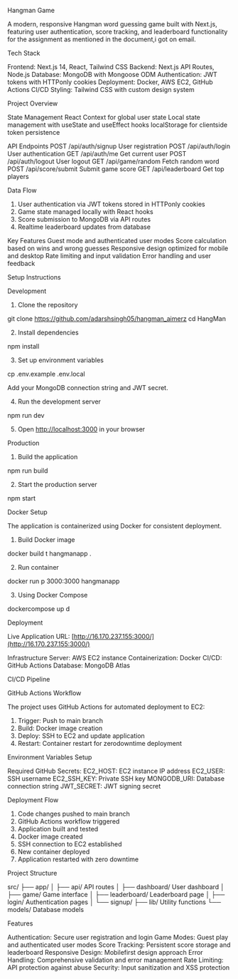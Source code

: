  Hangman Game

A modern, responsive Hangman word guessing game built with Next.js, featuring user authentication, score tracking, and leaderboard functionality for the assignment as mentioned in the document,i got on email.

 Tech Stack

 Frontend: Next.js 14, React, Tailwind CSS
 Backend: Next.js API Routes, Node.js
 Database: MongoDB with Mongoose ODM
 Authentication: JWT tokens with HTTPonly cookies
 Deployment: Docker, AWS EC2, GitHub Actions CI/CD
 Styling: Tailwind CSS with custom design system

 Project Overview

 State Management
 React Context for global user state
 Local state management with useState and useEffect hooks
 localStorage for clientside token persistence

 API Endpoints
 POST /api/auth/signup  User registration
 POST /api/auth/login  User authentication
 GET /api/auth/me  Get current user
 POST /api/auth/logout  User logout
 GET /api/game/random  Fetch random word
 POST /api/score/submit  Submit game score
 GET /api/leaderboard  Get top players

 Data Flow
1. User authentication via JWT tokens stored in HTTPonly cookies
2. Game state managed locally with React hooks
3. Score submission to MongoDB via API routes
4. Realtime leaderboard updates from database

 Key Features
 Guest mode and authenticated user modes
 Score calculation based on wins and wrong guesses
 Responsive design optimized for mobile and desktop
 Rate limiting and input validation
 Error handling and user feedback

 Setup Instructions

 Development

1. Clone the repository

git clone https://github.com/adarshsingh05/hangman_aimerz
cd HangMan


2. Install dependencies

npm install


3. Set up environment variables

cp .env.example .env.local

Add your MongoDB connection string and JWT secret.

4. Run the development server

npm run dev


5. Open [http://localhost:3000](http://localhost:3000) in your browser

 Production

1. Build the application

npm run build


2. Start the production server

npm start


 Docker Setup

The application is containerized using Docker for consistent deployment.

1. Build Docker image

docker build t hangmanapp .


2. Run container

docker run p 3000:3000 hangmanapp


3. Using Docker Compose

dockercompose up d


 Deployment

 Live Application
URL: [http://16.170.237.155:3000/](http://16.170.237.155:3000/)

 Infrastructure
 Server: AWS EC2 instance
 Containerization: Docker
 CI/CD: GitHub Actions
 Database: MongoDB Atlas

 CI/CD Pipeline

 GitHub Actions Workflow

The project uses GitHub Actions for automated deployment to EC2:

1. Trigger: Push to main branch
2. Build: Docker image creation
3. Deploy: SSH to EC2 and update application
4. Restart: Container restart for zerodowntime deployment

 Environment Variables Setup

Required GitHub Secrets:
 EC2_HOST: EC2 instance IP address
 EC2_USER: SSH username
 EC2_SSH_KEY: Private SSH key
 MONGODB_URI: Database connection string
 JWT_SECRET: JWT signing secret

 Deployment Flow

1. Code changes pushed to main branch
2. GitHub Actions workflow triggered
3. Application built and tested
4. Docker image created
5. SSH connection to EC2 established
6. New container deployed
7. Application restarted with zero downtime

 Project Structure


src/
├── app/
│   ├── api/            API routes
│   ├── dashboard/      User dashboard
│   ├── game/           Game interface
│   ├── leaderboard/    Leaderboard page
│   ├── login/          Authentication pages
│   └── signup/
├── lib/                Utility functions
└── models/             Database models

 Features

 Authentication: Secure user registration and login
 Game Modes: Guest play and authenticated user modes
 Score Tracking: Persistent score storage and leaderboard
 Responsive Design: Mobilefirst design approach
 Error Handling: Comprehensive validation and error management
 Rate Limiting: API protection against abuse
 Security: Input sanitization and XSS protection

